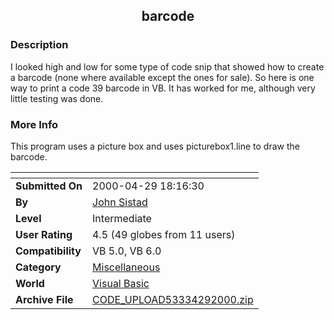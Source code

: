 ﻿<div align="center">

## barcode


</div>

### Description

I looked high and low for some type of code snip that showed how to create a barcode (none where available except the ones for sale). So here is one way to print a code 39 barcode in VB. It has worked for me, although very little testing was done.
 
### More Info
 
This program uses a picture box and uses picturebox1.line to draw the barcode.


<span>             |<span>
---                |---
**Submitted On**   |2000-04-29 18:16:30
**By**             |[John Sistad](https://github.com/Planet-Source-Code/PSCIndex/blob/master/ByAuthor/john-sistad.md)
**Level**          |Intermediate
**User Rating**    |4.5 (49 globes from 11 users)
**Compatibility**  |VB 5\.0, VB 6\.0
**Category**       |[Miscellaneous](https://github.com/Planet-Source-Code/PSCIndex/blob/master/ByCategory/miscellaneous__1-1.md)
**World**          |[Visual Basic](https://github.com/Planet-Source-Code/PSCIndex/blob/master/ByWorld/visual-basic.md)
**Archive File**   |[CODE\_UPLOAD53334292000\.zip](https://github.com/Planet-Source-Code/john-sistad-barcode__1-7686/archive/master.zip)









